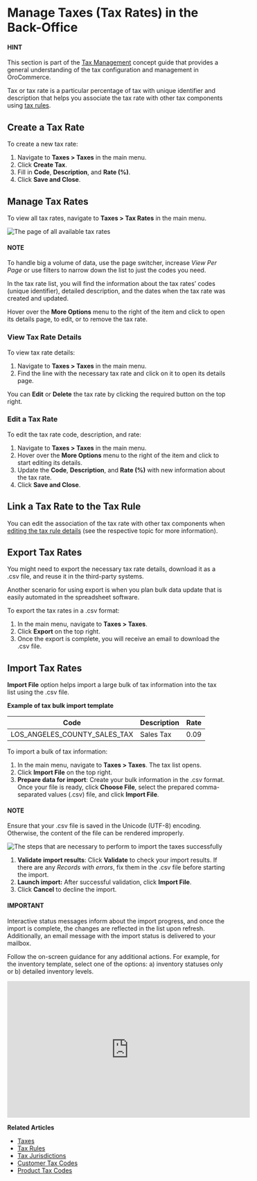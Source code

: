 <a id="user-guide-taxes-tax-rates"></a>

# Manage Taxes (Tax Rates) in the Back-Office

<!-- begin -->

#### HINT
This section is part of the [Tax Management](../../../concept-guides/administration/taxes/index.md#concept-guide-taxes) concept guide that provides a general understanding of the tax configuration and management in OroCommerce.

Tax or tax rate is a particular percentage of tax with unique identifier and description that helps you associate the tax rate with other tax components using [tax rules](../tax-rules/index.md#tax-rules).

## Create a Tax Rate

To create a new tax rate:

1. Navigate to **Taxes > Taxes** in the main menu.
2. Click **Create Tax**.
3. Fill in **Code**, **Description**, and **Rate (%)**.
4. Click **Save and Close**.

## Manage Tax Rates

To view all tax rates, navigate to **Taxes > Tax Rates** in the main menu.

![The page of all available tax rates](user/img/taxes/tax_rates_all.png)

#### NOTE
To handle big a volume of data, use the page switcher, increase *View Per Page* or use filters to narrow down the list to just the codes you need.

In the tax rate list, you will find the information about the tax rates’ codes (unique identifier), detailed description, and the dates when the tax rate was created and updated.

Hover over the <i class="fa fa-ellipsis-h fa-lg" aria-hidden="true"></i> **More Options** menu to the right of the item and click <i class="fa fa-eye fa-lg" aria-hidden="true"></i> to open its details page, <i class="fa fa-edit fa-lg" aria-hidden="true"></i> to edit, or  <i class="fas fa-trash-alt" aria-hidden="true"></i> to remove the tax rate.

### View Tax Rate Details

To view tax rate details:

1. Navigate to **Taxes > Taxes** in the main menu.
2. Find the line with the necessary tax rate and click on it to open its details page.

You can <i class="fa fa-edit fa-lg" aria-hidden="true"></i> **Edit** or <i class="fas fa-trash-alt" aria-hidden="true"></i> **Delete** the tax rate by clicking the required button on the top right.

### Edit a Tax Rate

To edit the tax rate code, description, and rate:

1. Navigate to **Taxes > Taxes** in the main menu.
2. Hover over the <i class="fa fa-ellipsis-h fa-lg" aria-hidden="true"></i> **More Options** menu to the right of the item and click <i class="fa fa-edit fa-lg" aria-hidden="true"></i> to start editing its details.
3. Update the **Code**, **Description**, and **Rate (%)** with new information about the tax rate.
4. Click **Save and Close**.

## Link a Tax Rate to the Tax Rule

You can edit the association of the tax rate with other tax components when [editing the tax rule details](../tax-rules/index.md#tax-rules-edit) (see the respective topic for more information).

## Export Tax Rates

You might need to export the necessary tax rate details, download it as a .csv file, and reuse it in the third-party systems.

Another scenario for using export is when you plan bulk data update that is easily automated in the spreadsheet software.

To export the tax rates in a .csv format:

1. In the main menu, navigate to **Taxes > Taxes**.
2. Click **Export** on the top right.
3. Once the export is complete, you will receive an email to download the .csv file.

## Import Tax Rates

**Import File** option helps import a large bulk of tax information into the tax list using the .csv file.

**Example of tax bulk import template**

| Code                         | Description   |   Rate |
|------------------------------|---------------|--------|
| LOS_ANGELES_COUNTY_SALES_TAX | Sales Tax     |   0.09 |

To import a bulk of tax information:

1. In the main menu, navigate to **Taxes > Taxes**. The tax list opens.
2. Click **Import File** on the top right.
3. **Prepare data for import**: Create your bulk information in the .csv format. Once your file is ready, click **Choose File**, select the prepared comma-separated values (.csv) file, and click **Import File**.

#### NOTE
Ensure that your .csv file is saved in the Unicode (UTF-8) encoding. Otherwise, the content of the file can be rendered improperly.

![The steps that are necessary to perform to import the taxes successfully](user/img/taxes/import_taxes.png)
1. **Validate import results**: Click **Validate** to check your import results. If there are any *Records with errors*, fix them in the .csv file before starting the import.
2. **Launch import:** After successful validation, click **Import File**.
3. Click **Cancel** to decline the import.

#### IMPORTANT
Interactive status messages inform about the import progress, and once the import is complete, the changes are reflected in the list upon refresh. Additionally, an email message with the import status is delivered to your mailbox.

Follow the on-screen guidance for any additional actions. For example, for the inventory template, select one of the options: a) inventory statuses only or b) detailed inventory levels.

<iframe width="560" height="315" src="https://www.youtube.com/embed/p5HrsdMUB7A" title="YouTube video player" frameborder="0" allow="accelerometer; autoplay; clipboard-write; encrypted-media; gyroscope; picture-in-picture" allowfullscreen></iframe>
<!-- finish -->

**Related Articles**

* [Taxes](../index.md#user-guide-taxes)
* [Tax Rules](../tax-rules/index.md#tax-rules)
* [Tax Jurisdictions](../tax-jurisdictions/index.md#taxes-tax-jurisdiction)
* [Customer Tax Codes](../customer-tax-codes/index.md#user-guide-taxes-customer-tax-codes)
* [Product Tax Codes](../product-tax-codes/index.md#taxes-product-tax-code)

<!-- finish -->
<!-- fa-bars = fa-navicon -->
<!-- Ic Tiles is used as Set As Default in saved views, and as tiles in display layout options -->
<!-- IcPencil refers to Rename in Commerce and Inline Editing in CRM -->
<!-- Check mark in the square. -->
<!-- SortDesc is also used as drop-down arrow -->
